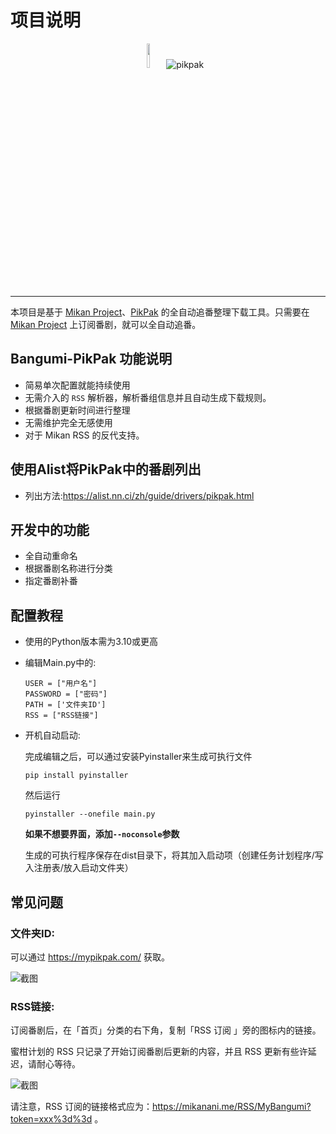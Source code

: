 # 项目说明

<p align="center">
    <img title="mikan project" src="https://mikanani.me/images/mikan-pic.png" alt="" width="10%">
    <img title="pikpak" src="https://raw.githubusercontent.com/YinBuLiao/Bangumi-PikPak/main/img/pikpak.png">
</p>

***

本项目是基于 [Mikan Project](https://mikanani.me)、[PikPak](https://mypikpak.com/) 的全自动追番整理下载工具。只需要在 [Mikan Project](https://mikanani.me) 上订阅番剧，就可以全自动追番。

## Bangumi-PikPak 功能说明

- 简易单次配置就能持续使用
- 无需介入的 `RSS` 解析器，解析番组信息并且自动生成下载规则。
- 根据番剧更新时间进行整理
- 无需维护完全无感使用
- 对于 Mikan RSS 的反代支持。

## 使用Alist将PikPak中的番剧列出

- 列出方法:https://alist.nn.ci/zh/guide/drivers/pikpak.html

## 开发中的功能

- 全自动重命名
- 根据番剧名称进行分类
- 指定番剧补番

## 配置教程
- 使用的Python版本需为3.10或更高
- 编辑Main.py中的:
  ```
  USER = ["用户名"]
  PASSWORD = ["密码"]
  PATH = ['文件夹ID']
  RSS = ["RSS链接"]
  ```
- 开机自动启动:
  
  完成编辑之后，可以通过安装Pyinstaller来生成可执行文件
  ```
  pip install pyinstaller
  ```
  然后运行
  ```
  pyinstaller --onefile main.py
  ```
  **如果不想要界面，添加`--noconsole`参数**

  生成的可执行程序保存在dist目录下，将其加入启动项（创建任务计划程序/写入注册表/放入启动文件夹）



## 常见问题

### 文件夹ID:

可以通过 https://mypikpak.com/ 获取。

![截图](https://raw.githubusercontent.com/YinBuLiao/Bangumi-PikPak/main/img/b5900bc5d4695980707fda98f5c3e84a.png)

### RSS链接:

订阅番剧后，在「首页」分类的右下角，复制「RSS 订阅 」旁的图标内的链接。

蜜柑计划的 RSS 只记录了开始订阅番剧后更新的内容，并且 RSS 更新有些许延迟，请耐心等待。

![截图](https://raw.githubusercontent.com/YinBuLiao/Bangumi-PikPak/main/img/781e0a53fdf5aa6a1ea44c291e98c012.png)

请注意，RSS 订阅的链接格式应为：https://mikanani.me/RSS/MyBangumi?token=xxx%3d%3d 。
